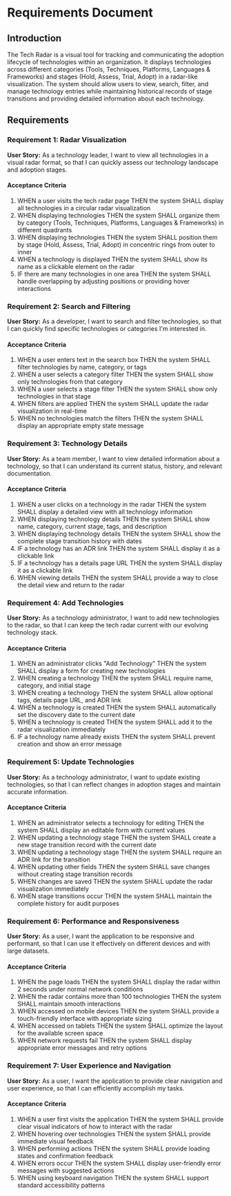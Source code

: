 # Requirements Document

## Introduction

The Tech Radar is a visual tool for tracking and communicating the adoption lifecycle of technologies within an organization. It displays technologies across different categories (Tools, Techniques, Platforms, Languages & Frameworks) and stages (Hold, Assess, Trial, Adopt) in a radar-like visualization. The system should allow users to view, search, filter, and manage technology entries while maintaining historical records of stage transitions and providing detailed information about each technology.

## Requirements

### Requirement 1: Radar Visualization

**User Story:** As a technology leader, I want to view all technologies in a visual radar format, so that I can quickly assess our technology landscape and adoption stages.

#### Acceptance Criteria

1. WHEN a user visits the tech radar page THEN the system SHALL display all technologies in a circular radar visualization
2. WHEN displaying technologies THEN the system SHALL organize them by category (Tools, Techniques, Platforms, Languages & Frameworks) in different quadrants
3. WHEN displaying technologies THEN the system SHALL position them by stage (Hold, Assess, Trial, Adopt) in concentric rings from outer to inner
4. WHEN a technology is displayed THEN the system SHALL show its name as a clickable element on the radar
5. IF there are many technologies in one area THEN the system SHALL handle overlapping by adjusting positions or providing hover interactions

### Requirement 2: Search and Filtering

**User Story:** As a developer, I want to search and filter technologies, so that I can quickly find specific technologies or categories I'm interested in.

#### Acceptance Criteria

1. WHEN a user enters text in the search box THEN the system SHALL filter technologies by name, category, or tags
2. WHEN a user selects a category filter THEN the system SHALL show only technologies from that category
3. WHEN a user selects a stage filter THEN the system SHALL show only technologies in that stage
4. WHEN filters are applied THEN the system SHALL update the radar visualization in real-time
5. WHEN no technologies match the filters THEN the system SHALL display an appropriate empty state message

### Requirement 3: Technology Details

**User Story:** As a team member, I want to view detailed information about a technology, so that I can understand its current status, history, and relevant documentation.

#### Acceptance Criteria

1. WHEN a user clicks on a technology in the radar THEN the system SHALL display a detailed view with all technology information
2. WHEN displaying technology details THEN the system SHALL show name, category, current stage, tags, and description
3. WHEN displaying technology details THEN the system SHALL show the complete stage transition history with dates
4. IF a technology has an ADR link THEN the system SHALL display it as a clickable link
5. IF a technology has a details page URL THEN the system SHALL display it as a clickable link
6. WHEN viewing details THEN the system SHALL provide a way to close the detail view and return to the radar

### Requirement 4: Add Technologies

**User Story:** As a technology administrator, I want to add new technologies to the radar, so that I can keep the tech radar current with our evolving technology stack.

#### Acceptance Criteria

1. WHEN an administrator clicks "Add Technology" THEN the system SHALL display a form for creating new technologies
2. WHEN creating a technology THEN the system SHALL require name, category, and initial stage
3. WHEN creating a technology THEN the system SHALL allow optional tags, details page URL, and ADR link
4. WHEN a technology is created THEN the system SHALL automatically set the discovery date to the current date
5. WHEN a technology is created THEN the system SHALL add it to the radar visualization immediately
6. IF a technology name already exists THEN the system SHALL prevent creation and show an error message

### Requirement 5: Update Technologies

**User Story:** As a technology administrator, I want to update existing technologies, so that I can reflect changes in adoption stages and maintain accurate information.

#### Acceptance Criteria

1. WHEN an administrator selects a technology for editing THEN the system SHALL display an editable form with current values
2. WHEN updating a technology stage THEN the system SHALL create a new stage transition record with the current date
3. WHEN updating a technology stage THEN the system SHALL require an ADR link for the transition
4. WHEN updating other fields THEN the system SHALL save changes without creating stage transition records
5. WHEN changes are saved THEN the system SHALL update the radar visualization immediately
6. WHEN stage transitions occur THEN the system SHALL maintain the complete history for audit purposes

### Requirement 6: Performance and Responsiveness

**User Story:** As a user, I want the application to be responsive and performant, so that I can use it effectively on different devices and with large datasets.

#### Acceptance Criteria

1. WHEN the page loads THEN the system SHALL display the radar within 2 seconds under normal network conditions
2. WHEN the radar contains more than 100 technologies THEN the system SHALL maintain smooth interactions
3. WHEN accessed on mobile devices THEN the system SHALL provide a touch-friendly interface with appropriate sizing
4. WHEN accessed on tablets THEN the system SHALL optimize the layout for the available screen space
5. WHEN network requests fail THEN the system SHALL display appropriate error messages and retry options

### Requirement 7: User Experience and Navigation

**User Story:** As a user, I want the application to provide clear navigation and user experience, so that I can efficiently accomplish my tasks.

#### Acceptance Criteria

1. WHEN a user first visits the application THEN the system SHALL provide clear visual indicators of how to interact with the radar
2. WHEN hovering over technologies THEN the system SHALL provide immediate visual feedback
3. WHEN performing actions THEN the system SHALL provide loading states and confirmation feedback
4. WHEN errors occur THEN the system SHALL display user-friendly error messages with suggested actions
5. WHEN using keyboard navigation THEN the system SHALL support standard accessibility patterns
